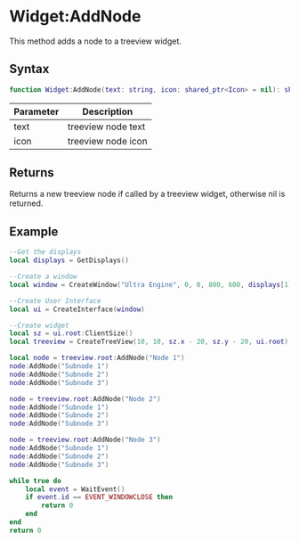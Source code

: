 # Widget:AddNode

This method adds a node to a treeview widget.

## Syntax

```lua
function Widget:AddNode(text: string, icon: shared_ptr<Icon> = nil): shared_ptr<Widget>
```

| Parameter | Description |
|---|---|
| text | treeview node text |
| icon | treeview node icon |

## Returns

Returns a new treeview node if called by a treeview widget, otherwise nil is returned.

## Example

```lua
--Get the displays
local displays = GetDisplays()

--Create a window
local window = CreateWindow("Ultra Engine", 0, 0, 800, 600, displays[1])

--Create User Interface
local ui = CreateInterface(window)

--Create widget
local sz = ui.root:ClientSize()
local treeview = CreateTreeView(10, 10, sz.x - 20, sz.y - 20, ui.root)

local node = treeview.root:AddNode("Node 1")
node:AddNode("Subnode 1")
node:AddNode("Subnode 2")
node:AddNode("Subnode 3")

node = treeview.root:AddNode("Node 2")
node:AddNode("Subnode 1")
node:AddNode("Subnode 2")
node:AddNode("Subnode 3")

node = treeview.root:AddNode("Node 3")
node:AddNode("Subnode 1")
node:AddNode("Subnode 2")
node:AddNode("Subnode 3")

while true do
    local event = WaitEvent()
    if event.id == EVENT_WINDOWCLOSE then
        return 0
    end
end
return 0
```